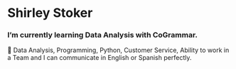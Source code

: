 # **Shirley Stoker**

### I’m currently learning Data Analysis with CoGrammar.
🐝 Data Analysis, 
Programming,
Python,
Customer Service,
Ability to work in a Team and
I can communicate in English or Spanish perfectly.
